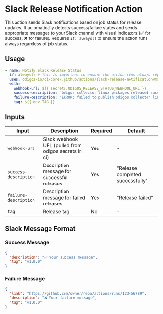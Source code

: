 # Slack Release Notification Action

This action sends Slack notifications based on job status for release updates. It automatically detects success/failure states and sends appropriate messages to your Slack channel with visual indicators (✅ for success, ❌ for failure). Requires `if: always()` to ensure the action runs always regardless of job status.

## Usage

```yaml
- name: Notify Slack Release Status
  if: always() # This is important to ensure the action runs always regardless of job status
  uses: odigos-io/ci-core/.github/actions/slack-release-notification@main
  with:
    webhook-url: ${{ secrets.ODIGOS_RELEASE_STATUS_WEBHOOK_URL }}
    success-description: "Odigos collector linux packages released successfully"
    failure-description: "ERROR: failed to publish odigos collector linux packages"
    tag: ${{ env.TAG }}
```

## Inputs

| Input | Description | Required | Default |
|-------|-------------|----------|---------|
| `webhook-url` | Slack webhook URL (pulled from odigos secrets in ci) | Yes | - |
| `success-description` | Description message for successful releases | Yes | "Release completed successfully" |
| `failure-description` | Description message for failed releases | Yes | "Release failed" |
| `tag` | Release tag | No | - |

## Slack Message Format

### Success Message
```json
{
  "description": "✅ Your success message",
  "tag": "v1.0.0"
}
```

### Failure Message
```json
{
  "link": "https://github.com/owner/repo/actions/runs/123456789",
  "description": "❌ Your failure message",
  "tag": "v1.0.0"
}
```

